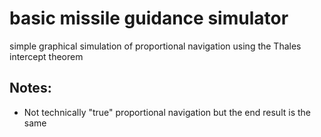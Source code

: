 # basic missile guidance simulator
simple graphical simulation of proportional navigation using the Thales intercept theorem
## Notes:
- Not technically "true" proportional navigation but the end result is the same
